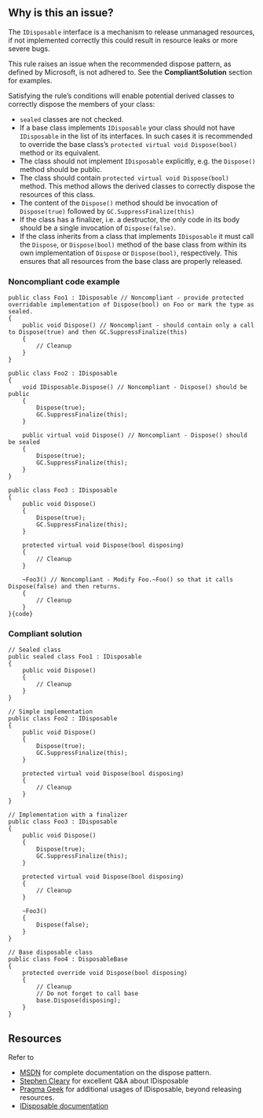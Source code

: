 ## Why is this an issue?
 
The `IDisposable` interface is a mechanism to release unmanaged resources, if not implemented correctly this could result in resource leaks or more severe bugs.
 
This rule raises an issue when the recommended dispose pattern, as defined by Microsoft, is not adhered to. See the **CompliantSolution** section for examples.
 
Satisfying the rule’s conditions will enable potential derived classes to correctly dispose the members of your class:
 
- `sealed` classes are not checked.
- If a base class implements `IDisposable` your class should not have `IDisposable` in the list of its interfaces. In such
  cases it is recommended to override the base class’s `protected virtual void Dispose(bool)` method or its equivalent.
- The class should not implement `IDisposable` explicitly, e.g. the `Dispose()` method should be public.
- The class should contain `protected virtual void Dispose(bool)` method. This method allows the derived classes to correctly dispose
  the resources of this class.
- The content of the `Dispose()` method should be invocation of `Dispose(true)` followed by
  `GC.SuppressFinalize(this)`
- If the class has a finalizer, i.e. a destructor, the only code in its body should be a single invocation of `Dispose(false)`.
- If the class inherits from a class that implements `IDisposable` it must call the `Dispose`, or
  `Dispose(bool)` method of the base class from within its own implementation of `Dispose` or `Dispose(bool)`,
  respectively. This ensures that all resources from the base class are properly released.

### Noncompliant code example

    public class Foo1 : IDisposable // Noncompliant - provide protected overridable implementation of Dispose(bool) on Foo or mark the type as sealed.
    {
        public void Dispose() // Noncompliant - should contain only a call to Dispose(true) and then GC.SuppressFinalize(this)
        {
            // Cleanup
        }
    }
    
    public class Foo2 : IDisposable
    {
        void IDisposable.Dispose() // Noncompliant - Dispose() should be public
        {
            Dispose(true);
            GC.SuppressFinalize(this);
        }
    
        public virtual void Dispose() // Noncompliant - Dispose() should be sealed
        {
            Dispose(true);
            GC.SuppressFinalize(this);
        }
    }
    
    public class Foo3 : IDisposable
    {
        public void Dispose()
        {
            Dispose(true);
            GC.SuppressFinalize(this);
        }
    
        protected virtual void Dispose(bool disposing)
        {
            // Cleanup
        }
    
        ~Foo3() // Noncompliant - Modify Foo.~Foo() so that it calls Dispose(false) and then returns.
        {
            // Cleanup
        }
    }{code}

### Compliant solution

    // Sealed class
    public sealed class Foo1 : IDisposable
    {
        public void Dispose()
        {
            // Cleanup
        }
    }
    
    // Simple implementation
    public class Foo2 : IDisposable
    {
        public void Dispose()
        {
            Dispose(true);
            GC.SuppressFinalize(this);
        }
    
        protected virtual void Dispose(bool disposing)
        {
            // Cleanup
        }
    }
    
    // Implementation with a finalizer
    public class Foo3 : IDisposable
    {
        public void Dispose()
        {
            Dispose(true);
            GC.SuppressFinalize(this);
        }
    
        protected virtual void Dispose(bool disposing)
        {
            // Cleanup
        }
    
        ~Foo3()
        {
            Dispose(false);
        }
    }
    
    // Base disposable class
    public class Foo4 : DisposableBase
    {
        protected override void Dispose(bool disposing)
        {
            // Cleanup
            // Do not forget to call base
            base.Dispose(disposing);
        }
    }

## Resources
 
Refer to

- [MSDN](https://msdn.microsoft.com/en-us/library/498928w2.aspx) for complete documentation on the dispose pattern.
- [Stephen Cleary](https://blog.stephencleary.com/2009/08/how-to-implement-idisposable-and.html) for excellent Q&A about
  IDisposable
- [Pragma Geek](https://pragmateek.com/c-scope-your-global-state-changes-with-idisposable-and-the-using-statement/) for additional
  usages of IDisposable, beyond releasing resources.
- [IDisposable documentation](https://docs.microsoft.com/en-us/dotnet/api/system.idisposable?view=netframework-4.7)